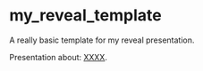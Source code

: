 # my_reveal_template
A really basic template for my reveal presentation.

Presentation about: <a href="http://natacha-beck.github.io/custom_reveal_template/#/" target="_blank">XXXX</a>.
